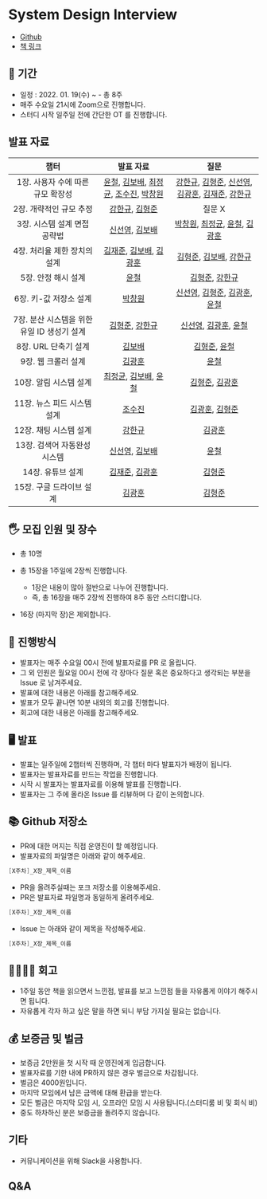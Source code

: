 # System Design Interview

- [Github](https://github.com/Meet-Coder-Study)
- [책 링크](http://www.yes24.com/Product/Goods/102819435)

## 📆 기간

- 일정 : 2022. 01. 19(수) ~  - 총 8주
- 매주 수요일 21시에 Zoom으로 진행합니다.
- 스터디 시작 일주일 전에 간단한 OT 를 진행합니다.

## 발표 자료
|              챕터              |                                                                                                                                                                                                                                                                                                                                                                                                                                                                                                                                                                                                                                                                                                                      발표 자료                                                                                                                                                                                                                                                                                                                                                                                                                                                                                                                                                                                                                                                                                                                       |                                                                                                                                                                                                                                                     질문                                                                                                                                                                                                                                                     |
|:----------------------------:|:------------------------------------------------------------------------------------------------------------------------------------------------------------------------------------------------------------------------------------------------------------------------------------------------------------------------------------------------------------------------------------------------------------------------------------------------------------------------------------------------------------------------------------------------------------------------------------------------------------------------------------------------------------------------------------------------------------------------------------------------------------------------------------------------------------------------------------------------------------------------------------------------------------------------------------------------------------------------------------------------------------------------------------------------------------------------------------------------------------------------------------------------------------------------------------------------------------------------------------------------------------------------------------------------------------------------------------------------------------------------------------------------------------------------------------------------:|:----------------------------------------------------------------------------------------------------------------------------------------------------------------------------------------------------------------------------------------------------------------------------------------------------------------------------------------------------------------------------------------------------------------------------------------------------------------------------------------------------------:|
|     1장. 사용자 수에 따른 규모 확장성     | [윤철](https://github.com/Meet-Coder-Study/book-system-design-interview/blob/master/01%EC%9E%A5/%5B1%EC%A3%BC%EC%B0%A8%5D_1-1%EC%9E%A5_%EC%82%AC%EC%9A%A9%EC%9E%90%20%EC%88%98%EC%97%90%20%EB%94%B0%EB%A5%B8%20%EA%B7%9C%EB%AA%A8%20%ED%99%95%EC%9E%A5%EC%84%B1_%EC%9C%A4%EC%B2%A0.md), [김보배](https://github.com/Meet-Coder-Study/book-system-design-interview/blob/master/01%EC%9E%A5/%5B1%EC%A3%BC%EC%B0%A8%5D_1-2%EC%9E%A5_%EC%82%AC%EC%9A%A9%EC%9E%90%20%EC%88%98%EC%97%90%20%EB%94%B0%EB%A5%B8%20%EA%B7%9C%EB%AA%A8%20%ED%99%95%EC%9E%A5%EC%84%B1_%EA%B9%80%EB%B3%B4%EB%B0%B0.md), [최정균](https://github.com/Meet-Coder-Study/book-system-design-interview/blob/master/01%EC%9E%A5/%5B1%EC%A3%BC%EC%B0%A8%5D_1-2%EC%9E%A5_%EC%82%AC%EC%9A%A9%EC%9E%90%20%EA%B7%9C%EB%AA%A8%EC%97%90%20%EB%94%B0%EB%A5%B8%20%ED%99%95%EC%9E%A5%EC%84%B1_%EC%A1%B0%EC%88%98%EC%A7%84.md), [조수진](https://github.com/Meet-Coder-Study/book-system-design-interview/blob/master/01%EC%9E%A5/%5B1%EC%A3%BC%EC%B0%A8%5D_1-2%EC%9E%A5_%EC%82%AC%EC%9A%A9%EC%9E%90%20%EA%B7%9C%EB%AA%A8%EC%97%90%20%EB%94%B0%EB%A5%B8%20%ED%99%95%EC%9E%A5%EC%84%B1_%EC%A1%B0%EC%88%98%EC%A7%84.md), [박창원](https://github.com/Meet-Coder-Study/book-system-design-interview/blob/master/01%EC%9E%A5/%5B1%EC%A3%BC%EC%B0%A8%5D_1-2%EC%9E%A5_%EC%82%AC%EC%9A%A9%EC%9E%90%20%EA%B7%9C%EB%AA%A8%EC%97%90%20%EB%94%B0%EB%A5%B8%20%ED%99%95%EC%9E%A5%EC%84%B1_%EB%B0%95%EC%B0%BD%EC%9B%90.md) | [강한규](https://github.com/Meet-Coder-Study/book-system-design-interview/issues/8), [김형준](https://github.com/Meet-Coder-Study/book-system-design-interview/issues/2), [신선영](https://github.com/Meet-Coder-Study/book-system-design-interview/issues/5), [김광훈](https://github.com/Meet-Coder-Study/book-system-design-interview/issues/6), [김재준](https://github.com/Meet-Coder-Study/book-system-design-interview/issues/7), [강한규](https://github.com/Meet-Coder-Study/book-system-design-interview/issues/8) |
|        2장. 개략적인 규모 추정        |                                                                                                                                                                                                                                                                                                                                                                                                                                                                       [강한규](https://github.com/Meet-Coder-Study/book-system-design-interview/blob/master/02%EC%9E%A5/%5B2%EC%A3%BC%EC%B0%A8%5D_2%EC%9E%A5_%EA%B0%9C%EB%9E%B5%EC%A0%81%EC%9D%B8%20%EA%B7%9C%EB%AA%A8%EC%B8%A1%EC%A0%95_%EA%B0%95%ED%95%9C%EA%B7%9C.md), [김형준](https://github.com/Meet-Coder-Study/book-system-design-interview/blob/master/02%EC%9E%A5/%5B2%EC%A3%BC%EC%B0%A8%5D_2%EC%9E%A5_%EA%B0%9C%EB%9E%B5%EC%A0%81%EC%9D%B8%20%EA%B7%9C%EB%AA%A8%20%EC%B6%94%EC%A0%95_%EA%B9%80%ED%98%95%EC%A4%80.md)                                                                                                                                                                                                                                                                                                                                                                                                                                                                        |                                                                                                                          질문 X                                                                                                                                                                                                                                                                                                                                                                              |
|      3장. 시스템 설계 면접 공략법       |                                                                                                                                                                                                                                                                                                                                                                                                                                                 [신선영](https://github.com/Meet-Coder-Study/book-system-design-interview/blob/master/03%EC%9E%A5/%5B2%EC%A3%BC%EC%B0%A8%5D_3%EC%9E%A5_%EC%8B%9C%EC%8A%A4%ED%85%9C%20%EC%84%A4%EA%B3%84%20%EB%A9%B4%EC%A0%91%20%EA%B3%B5%EB%9E%B5%EB%B2%95_%EC%8B%A0%EC%84%A0%EC%98%81.md), [김보배](https://github.com/Meet-Coder-Study/book-system-design-interview/blob/master/03%EC%9E%A5/%5B2%EC%A3%BC%EC%B0%A8%5D_3%EC%9E%A5_%EC%8B%9C%EC%8A%A4%ED%85%9C%20%EC%84%A4%EA%B3%84%20%EB%A9%B4%EC%A0%91%20%EA%B3%B5%EB%9E%B5%EB%B2%95_%EA%B9%80%EB%B3%B4%EB%B0%B0.md)                                                                                                                                                                                                                                                                                                                                                                                                                                                 |                                                                                 [박창원](https://github.com/Meet-Coder-Study/book-system-design-interview/issues/14), [최정균](https://github.com/Meet-Coder-Study/book-system-design-interview/issues/18), [윤철](https://github.com/Meet-Coder-Study/book-system-design-interview/issues/13), [김광훈](https://github.com/Meet-Coder-Study/book-system-design-interview/issues/12)                                                                                  |
|      4장. 처리율 제한 장치의 설계       |                                                                                                                                                                                                                                                                                                            [김재준](https://github.com/Meet-Coder-Study/book-system-design-interview/blob/master/04%EC%9E%A5/%5B3%EC%A3%BC%EC%B0%A8%5D_4%EC%9E%A5_%EC%B2%98%EB%A6%AC%EC%9C%A8%20%EC%A0%9C%ED%95%9C%20%EC%9E%A5%EC%B9%98%EC%9D%98%20%EC%84%A4%EA%B3%84_%EA%B9%80%EC%9E%AC%EC%A4%80.md), [김보배](https://github.com/Meet-Coder-Study/book-system-design-interview/blob/master/04%EC%9E%A5/%5B3%EC%A3%BC%EC%B0%A8%5D_4%EC%9E%A5_%EC%B2%98%EB%A6%AC%EC%9C%A8%20%EC%A0%9C%ED%95%9C%20%EC%9E%A5%EC%B9%98%EC%9D%98%20%EC%84%A4%EA%B3%84_%EA%B9%80%EB%B3%B4%EB%B0%B0.md), [김광훈](https://github.com/Meet-Coder-Study/book-system-design-interview/blob/master/04%EC%9E%A5/%5B3%EC%A3%BC%EC%B0%A8%5D_4%EC%9E%A5_%EC%B2%98%EB%A6%AC%EC%9C%A8%20%EC%A0%9C%ED%95%9C%20%EC%9E%A5%EC%B9%98%EC%9D%98%20%EC%84%A4%EA%B3%84_%EA%B9%80%EA%B4%91%ED%9B%88.md)                                                                                                                                                                                                                                                                                                             |                                                                                                                          [김형준](https://github.com/Meet-Coder-Study/book-system-design-interview/issues/24), [김보배](https://github.com/Meet-Coder-Study/book-system-design-interview/issues/23), [강한규](https://github.com/Meet-Coder-Study/book-system-design-interview/issues/21)                                                                                                                           |
|         5장. 안정 해시 설계         |                                                                                                                                                                                                                                                                                                                                                                                                                                                                                                                                                                                                              [윤철](https://github.com/Meet-Coder-Study/book-system-design-interview/blob/master/05%EC%9E%A5/%5B3%EC%A3%BC%EC%B0%A8%5D_5%EC%9E%A5_%EC%95%88%EC%A0%95%20%ED%95%B4%EC%8B%9C%20%EC%84%A4%EA%B3%84_%EC%9C%A4%EC%B2%A0.md)                                                                                                                                                                                                                                                                                                                                                                                                                                                                                                                                                                                                              |                                                                                                                                                                    [김형준](https://github.com/Meet-Coder-Study/book-system-design-interview/issues/25), [강한규](https://github.com/Meet-Coder-Study/book-system-design-interview/issues/22)                                                                                                                                                                    |
|        6장. 키-값 저장소 설계        |                                                                                                                                                                                                                                                                                                                                                                                                                                                                                                                                                                                                      [박창원](https://github.com/Meet-Coder-Study/book-system-design-interview/blob/master/06%EC%9E%A5/%5B4%EC%A3%BC%EC%B0%A8%5D_6%EC%9E%A5_%ED%82%A4-%EA%B0%92_%EC%A0%80%EC%9E%A5%EC%86%8C_%EC%84%A4%EA%B3%84_%EB%B0%95%EC%B0%BD%EC%9B%90.md)                                                                                                                                                                                                                                                                                                                                                                                                                                                                                                                                                                                                      |                                                                                 [신선영](https://github.com/Meet-Coder-Study/book-system-design-interview/issues/36), [김형준](https://github.com/Meet-Coder-Study/book-system-design-interview/issues/34), [김광훈](https://github.com/Meet-Coder-Study/book-system-design-interview/issues/32), [윤철](https://github.com/Meet-Coder-Study/book-system-design-interview/issues/30)                                                                                  |
| 7장. 분산 시스템을 위한 유일 ID 생성기 설계  |                                                                                                                                                                                                                                                                                                                                                                                             [김형준](https://github.com/Meet-Coder-Study/book-system-design-interview/blob/master/07%EC%9E%A5/%5B4%EC%A3%BC%EC%B0%A8%5D_7%EC%9E%A5_%EB%B6%84%EC%82%B0%20%EC%8B%9C%EC%8A%A4%ED%85%9C%EC%9D%84%20%EC%9C%84%ED%95%9C%20%EC%9C%A0%EC%9D%BC%20ID%20%EC%83%9D%EC%84%B1%EA%B8%B0%20%EC%84%A4%EA%B3%84_%ED%98%95%EC%A4%80.md), [강한규](https://github.com/Meet-Coder-Study/book-system-design-interview/blob/master/07%EC%9E%A5/%5B4%EC%A3%BC%EC%B0%A8%5D_7%EC%9E%A5_%EB%B6%84%EC%82%B0%20%EC%8B%9C%EC%8A%A4%ED%85%9C%EC%9D%84%20%EC%9C%84%ED%95%9C%20%EC%9C%A0%EC%9D%BC%20ID%20%EC%83%9D%EC%84%B1%EA%B8%B0%20%EC%84%A4%EA%B3%84_%EA%B0%95%ED%95%9C%EA%B7%9C.md)                                                                                                                                                                                                                                                                                                                                                                                              |                                                                                                                           [신선영](https://github.com/Meet-Coder-Study/book-system-design-interview/issues/37), [김광훈](https://github.com/Meet-Coder-Study/book-system-design-interview/issues/33), [윤철](https://github.com/Meet-Coder-Study/book-system-design-interview/issues/31)                                                                                                                           |
|        8장. URL 단축기 설계        |                                                                                                                                                                                                                                                                                                                                                                                                                                                                                                                                                                                                            [김보배](https://github.com/Meet-Coder-Study/book-system-design-interview/blob/master/08%EC%9E%A5/%5B5%EC%A3%BC%EC%B0%A8%5D_8%EC%9E%A5_URL%20%EB%8B%A8%EC%B6%95%EA%B8%B0%20%EC%84%A4%EA%B3%84_%EA%B9%80%EB%B3%B4%EB%B0%B0.md)                                                                                                                                                                                                                                                                                                                                                                                                                                                                                                                                                                                                            |                                                                                                                                                                    [김형준](https://github.com/Meet-Coder-Study/book-system-design-interview/issues/41), [윤철](https://github.com/Meet-Coder-Study/book-system-design-interview/issues/39)                                                                                                                                                                     |
|         9장. 웹 크롤러 설계         |                                                                                                                                                                                                                                                                                                                                                                                                                                                                                                                                                                                                         [김광훈](https://github.com/Meet-Coder-Study/book-system-design-interview/blob/master/09%EC%9E%A5/%5B6%EC%A3%BC%EC%B0%A8%5D_9%EC%9E%A5_%EC%9B%B9%20%ED%81%AC%EB%A1%A4%EB%9F%AC%20%EC%84%A4%EA%B3%84_%EA%B9%80%EA%B4%91%ED%9B%88.md)                                                                                                                                                                                                                                                                                                                                                                                                                                                                                                                                                                                                         |                                                                                                                                                                                                              [윤철](https://github.com/Meet-Coder-Study/book-system-design-interview/issues/40)                                                                                                                                                                                                              |
|        10장. 알림 시스템 설계        |                                                                                                                                                                                                                                                                                                                                                                   [최정균](https://github.com/Meet-Coder-Study/book-system-design-interview/blob/master/10%EC%9E%A5/%5B7%EC%A3%BC%EC%B0%A8%5D_10%EC%9E%A5_%EC%95%8C%EB%A6%BC%20%EC%8B%9C%EC%8A%A4%ED%85%9C_%EC%B5%9C%EC%A0%95%EA%B7%A0.md), [김보배](https://github.com/Meet-Coder-Study/book-system-design-interview/blob/master/10%EC%9E%A5/%5B7%EC%A3%BC%EC%B0%A8%5D_10%EC%9E%A5_%EC%95%8C%EB%A6%BC%20%EC%8B%9C%EC%8A%A4%ED%85%9C_%EA%B9%80%EB%B3%B4%EB%B0%B0.md), [윤철](https://github.com/Meet-Coder-Study/book-system-design-interview/blob/master/11%EC%9E%A5/%5B7%EC%A3%BC%EC%B0%A8%5D_11%EC%9E%A5_%EB%89%B4%EC%8A%A4%20%ED%94%BC%EB%93%9C%20%EC%8B%9C%EC%8A%A4%ED%85%9C%20%EC%84%A4%EA%B3%84_%EC%A1%B0%EC%88%98%EC%A7%84.md)                                                                                                                                                                                                                                                                                                                                                                   |                                                                                                                                                                    [김형준](https://github.com/Meet-Coder-Study/book-system-design-interview/issues/48), [김광훈](https://github.com/Meet-Coder-Study/book-system-design-interview/issues/45)                                                                                                                                                                    |
|      11장. 뉴스 피드 시스템 설계       |                                                                                                                                                                                                                                                                                                                                                                                                                                                                                                                                                                                         [조수진](https://github.com/Meet-Coder-Study/book-system-design-interview/blob/master/11%EC%9E%A5/%5B7%EC%A3%BC%EC%B0%A8%5D_11%EC%9E%A5_%EB%89%B4%EC%8A%A4%20%ED%94%BC%EB%93%9C%20%EC%8B%9C%EC%8A%A4%ED%85%9C%20%EC%84%A4%EA%B3%84_%EC%A1%B0%EC%88%98%EC%A7%84.md)                                                                                                                                                                                                                                                                                                                                                                                                                                                                                                                                                                                          |                                                                                                                                                                    [김광훈](https://github.com/Meet-Coder-Study/book-system-design-interview/issues/46), [김형준](https://github.com/Meet-Coder-Study/book-system-design-interview/issues/49)                                                                                                                                                                    |
|        12장. 채팅 시스템 설계        |                                                                                                                                                                                                                                                                                                                                                                                                                                                                                                                                                                                                      [강한규](https://github.com/Meet-Coder-Study/book-system-design-interview/blob/master/12%EC%9E%A5/%5B8%EC%A3%BC%EC%B0%A8%5D_12%EC%9E%A5_%EC%B1%84%ED%8C%85_%EC%8B%9C%EC%8A%A4%ED%85%9C_%EC%84%A4%EA%B3%84_%EA%B0%95%ED%95%9C%EA%B7%9C.md)                                                                                                                                                                                                                                                                                                                                                                                                                                                                                                                                                                                                      |                                                                                                                                                                                                             [김광훈](https://github.com/Meet-Coder-Study/book-system-design-interview/issues/51)                                                                                                                                                                                                              |
|      13장. 검색어 자동완성 시스템       |                                                                                                                                                                                                                                                                                                                                                                                                                                                       [신선영](https://github.com/Meet-Coder-Study/book-system-design-interview/blob/master/13%EC%9E%A5/%5B8%EC%A3%BC%EC%B0%A8%5D_13%EC%9E%A5_%EA%B2%80%EC%83%89%EC%96%B4_%EC%9E%90%EB%8F%99%EC%99%84%EC%84%B1_%EC%8B%9C%EC%8A%A4%ED%85%9C_%EC%8B%A0%EC%84%A0%EC%98%81.md), [김보배](https://github.com/Meet-Coder-Study/book-system-design-interview/blob/master/13%EC%9E%A5/%5B8%EC%A3%BC%EC%B0%A8%5D_13%EC%9E%A5_%EA%B2%80%EC%83%89%EC%96%B4_%EC%9E%90%EB%8F%99%EC%99%84%EC%84%B1_%EC%8B%9C%EC%8A%A4%ED%85%9C_%EA%B9%80%EB%B3%B4%EB%B0%B0.md)                                                                                                                                                                                                                                                                                                                                                                                                                                                       |                                                                                                                                                                                                              [윤철](https://github.com/Meet-Coder-Study/book-system-design-interview/issues/57)                                                                                                                                                                                                              |
|         14장. 유튜브 설계          |                                                                                                                                                                                                                                                                                                                                                                                                                                                                                                   [김재준](https://github.com/Meet-Coder-Study/book-system-design-interview/blob/master/14%EC%9E%A5/%5B8%EC%A3%BC%EC%B0%A8%5D_14%EC%9E%A5_%EC%9C%A0%ED%8A%9C%EB%B8%8C%20%EC%84%A4%EA%B3%84_%EA%B9%80%EA%B4%91%ED%9B%88.md), [김광훈](https://github.com/Meet-Coder-Study/book-system-design-interview/blob/master/14%EC%9E%A5/%5B8%EC%A3%BC%EC%B0%A8%5D_14%EC%9E%A5_%EC%9C%A0%ED%8A%9C%EB%B8%8C%20%EC%84%A4%EA%B3%84_%EA%B9%80%EA%B4%91%ED%9B%88.md)                                                                                                                                                                                                                                                                                                                                                                                                                                                                                                   |                                                                                                                                                                                                             [김형준](https://github.com/Meet-Coder-Study/book-system-design-interview/issues/59)                                                                                                                                                                                                              |
|       15장. 구글 드라이브 설계        |                                                                                                                                                                                                                                                                                                                                                                                                                                                                                                                                                                                               [김광훈](https://github.com/Meet-Coder-Study/book-system-design-interview/blob/master/15%EC%9E%A5/%5B8%EC%A3%BC%EC%B0%A8%5D_15%EC%9E%A5_%EA%B5%AC%EA%B8%80%20%EB%93%9C%EB%9D%BC%EC%9D%B4%EB%B8%8C%20%EC%84%A4%EA%B3%84_%EA%B9%80%EA%B4%91%ED%9B%88.md)                                                                                                                                                                                                                                                                                                                                                                                                                                                                                                                                                                                                |                                                                                                                                                                                                             [김형준](https://github.com/Meet-Coder-Study/book-system-design-interview/issues/60)                                                                                                                                                                                                              |


## 🖐 모집 인원 및 장수

- 총 10명
- 총 15장을 1주일에 2장씩 진행합니다. 
    - 1장은 내용이 많아 절반으로 나누어 진행합니다.
    - 즉, 총 16장을 매주 2장씩 진행하여 8주 동안 스터디합니다.
    

- 16장 (마지막 장)은 제외합니다.

## 📜 진행방식

- 발표자는 매주 수요일 00시 전에 발표자료를 PR 로 올립니다.
- 그 외 인원은 월요일 00시 전에 각 장마다 질문 혹은 중요하다고 생각되는 부분을 Issue 로 남겨주세요.
- 발표에 대한 내용은 아래를 참고해주세요.
- 발표가 모두 끝나면 10분 내외의 회고를 진행합니다.
- 회고에 대한 내용은 아래를 참고해주세요.

## 🖥 발표

- 발표는 일주일에 2챕터씩 진행하며, 각 챕터 마다 발표자가 배정이 됩니다.
- 발표자는 발표자료를 만드는 작업을 진행합니다.
- 시작 시 발표자는 발표자료를 이용해 발표를 진행합니다.
- 발표자는 그 주에 올라온 Issue 를 리뷰하며 다 같이 논의합니다.

## 📚 Github 저장소

- PR에 대한 머지는 직접 운영진이 할 예정입니다.
- 발표자료의 파일명은 아래와 같이 해주세요.

```java
[X주차]_X장_제목_이름
```

- PR을 올려주실때는 포크 저장소를 이용해주세요.
- PR은 발표자료 파일명과 동일하게 올려주세요.
```java
[X주차]_X장_제목_이름
```

- Issue 는 아래와 같이 제목을 작성해주세요.
```java
[X주차]_X장_제목_이름
```

## 👨‍👩‍👧‍👦 회고

- 1주일 동안 책을 읽으면서 느낀점, 발표를 보고 느낀점 들을 자유롭게 이야기 해주시면 됩니다.
- 자유롭게 각자 하고 싶은 말을 하면 되니 부담 가지실 필요는 없습니다.

## 💰 보증금 및 벌금

- 보증금 2만원을 첫 시작 때 운영진에게 입금합니다.
- 발표자료를 기한 내에 PR하지 않은 경우 벌금으로 차감됩니다.
- 벌금은 4000원입니다.
- 마지막 모임에서 남은 금액에 대해 환급을 받는다.
- 모든 벌금은 마지막 모임 시, 오프라인 모임 시 사용됩니다.(스터디룸 비 및 회식 비)
- 중도 하차하신 분은 보증금을 돌려주지 않습니다.

## 기타

- 커뮤니케이션을 위해 Slack을 사용합니다.

## Q&A

